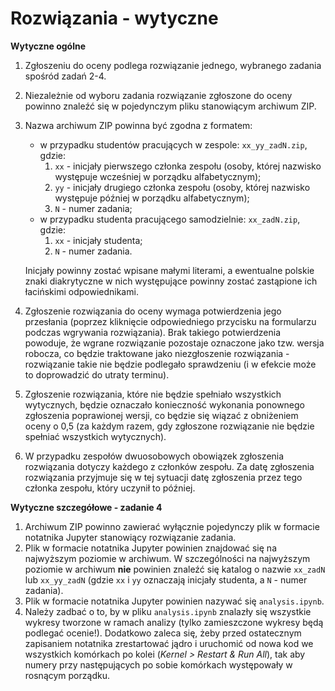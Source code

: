 # **Rozwiązania - wytyczne**

**Wytyczne ogólne**

1. Zgłoszeniu do oceny podlega rozwiązanie jednego, wybranego zadania spośród zadań 2-4.
2. Niezależnie od wyboru zadania rozwiązanie zgłoszone do oceny powinno znaleźć się w pojedynczym pliku stanowiącym archiwum ZIP.
3. Nazwa archiwum ZIP powinna być zgodna z formatem:
    - w przypadku studentów pracujących w zespole: `xx_yy_zadN.zip`, gdzie:
        1. `xx` - inicjały pierwszego członka zespołu (osoby, której nazwisko występuje wcześniej w porządku alfabetycznym);
        2. `yy` - inicjały drugiego członka zespołu (osoby, której nazwisko występuje później w porządku alfabetycznym);
        3. `N` - numer zadania;
    - w przypadku studenta pracującego samodzielnie: `xx_zadN.zip`, gdzie:
        1. `xx` - inicjały studenta;
        2. `N` - numer zadania.

    Inicjały powinny zostać wpisane małymi literami, a ewentualne polskie znaki diakrytyczne w nich występujące powinny zostać zastąpione ich łacińskimi odpowiednikami.

4. Zgłoszenie rozwiązania do oceny wymaga potwierdzenia jego przesłania (poprzez kliknięcie odpowiedniego przycisku na formularzu podczas wgrywania rozwiązania). Brak takiego potwierdzenia powoduje, że wgrane rozwiązanie pozostaje oznaczone jako tzw. wersja robocza, co będzie traktowane jako niezgłoszenie rozwiązania - rozwiązanie takie nie będzie podlegało sprawdzeniu (i w efekcie może to doprowadzić do utraty terminu).
5. Zgłoszenie rozwiązania, które nie będzie spełniało wszystkich wytycznych, będzie oznaczało konieczność wykonania ponownego zgłoszenia poprawionej wersji, co będzie się wiązać z obniżeniem oceny o 0,5 (za każdym razem, gdy zgłoszone rozwiązanie nie będzie spełniać wszystkich wytycznych).
6. W przypadku zespołów dwuosobowych obowiązek zgłoszenia rozwiązania dotyczy każdego z członków zespołu. Za datę zgłoszenia rozwiązania przyjmuje się w tej sytuacji datę zgłoszenia przez tego członka zespołu, który uczynił to później.

**Wytyczne szczegółowe - zadanie 4**

1. Archiwum ZIP powinno zawierać wyłącznie pojedynczy plik w formacie notatnika Jupyter stanowiący rozwiązanie zadania.
2. Plik w formacie notatnika Jupyter powinien znajdować się na najwyższym poziomie w archiwum. W szczególności na najwyższym poziomie w archiwum **nie** powinien znaleźć się katalog o nazwie `xx_zadN` lub `xx_yy_zadN` (gdzie `xx` i `yy` oznaczają inicjały studenta, a `N` - numer zadania).
3. Plik w formacie notatnika Jupyter powinien nazywać się `analysis.ipynb`.
4. Należy zadbać o to, by w pliku `analysis.ipynb` znalazły się wszystkie wykresy tworzone w ramach analizy (tylko zamieszczone wykresy będą podlegać ocenie!). Dodatkowo zaleca się, żeby przed ostatecznym zapisaniem notatnika zrestartować jądro i uruchomić od nowa kod we wszystkich komórkach po kolei (_Kernel > Restart & Run All_), tak aby numery przy następujących po sobie komórkach występowały w rosnącym porządku.